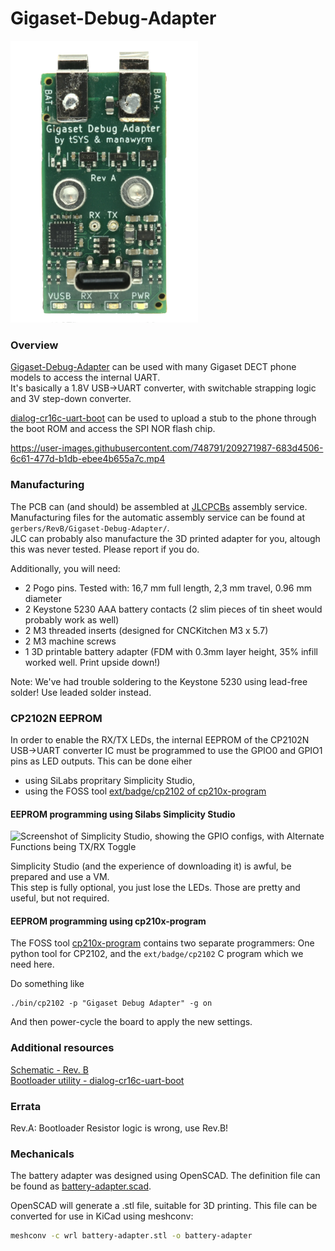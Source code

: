 Gigaset-Debug-Adapter
=============================
<img src="Gigaset-Debug-Adapter.webp" width="300">

### Overview

[Gigaset-Debug-Adapter](https://github.com/Manawyrm/Gigaset-Debug-Adapter) can be used with many Gigaset DECT phone models to access the internal UART.  
It's basically a 1.8V USB->UART converter, with switchable strapping logic and 3V step-down converter.

[dialog-cr16c-uart-boot](https://github.com/TobleMiner/dialog-cr16c-uart-boot) can be used to upload a stub to the phone through the boot ROM and access the SPI NOR flash chip.

https://user-images.githubusercontent.com/748791/209271987-683d4506-6c61-477d-b1db-ebee4b655a7c.mp4

### Manufacturing
The PCB can (and should) be assembled at [JLCPCBs](https://jlcpcb.com/) assembly service.  
Manufacturing files for the automatic assembly service can be found at `gerbers/RevB/Gigaset-Debug-Adapter/`.  
JLC can probably also manufacture the 3D printed adapter for you, altough this was never tested. Please report if you do.

Additionally, you will need:
- 2 Pogo pins. Tested with: 16,7 mm full length, 2,3 mm travel, 0.96 mm diameter
- 2 Keystone 5230 AAA battery contacts (2 slim pieces of tin sheet would probably work as well)
- 2 M3 threaded inserts (designed for CNCKitchen M3 x 5.7)
- 2 M3 machine screws
- 1 3D printable battery adapter (FDM with 0.3mm layer height, 35% infill worked well. Print upside down!)

Note: We've had trouble soldering to the Keystone 5230 using lead-free solder! Use leaded solder instead.

### CP2102N EEPROM

In order to enable the RX/TX LEDs, the internal EEPROM of the CP2102N USB->UART converter IC must be programmed to use the GPIO0 and GPIO1 pins as LED outputs.
This can be done eiher

* using SiLabs propritary Simplicity Studio,
* using the FOSS tool [ext/badge/cp2102 of cp210x-program](https://github.com/VCTLabs/cp210x-program)


#### EEPROM programming using Silabs Simplicity Studio

![Screenshot of Simplicity Studio, showing the GPIO configs, with Alternate Functions being TX/RX Toggle](https://screenshot.tbspace.de/cbzwjimhxae.png)

Simplicity Studio (and the experience of downloading it) is awful, be prepared and use a VM.   
This step is fully optional, you just lose the LEDs. Those are pretty and useful, but not required.

#### EEPROM programming using cp210x-program

The FOSS tool [cp210x-program](https://github.com/VCTLabs/cp210x-program) contains two separate programmers:
One python tool for CP2102, and the `ext/badge/cp2102` C program which we need here.

Do something like

```
./bin/cp2102 -p "Gigaset Debug Adapter" -g on
```

And then power-cycle the board to apply the new settings.

### Additional resources 

[Schematic - Rev. B](gerbers/RevB/Gigaset-Debug-Adapter/Gigaset-Debug-Adapter.pdf)  
[Bootloader utility - dialog-cr16c-uart-boot](https://github.com/TobleMiner/dialog-cr16c-uart-boot)  

### Errata
Rev.A: Bootloader Resistor logic is wrong, use Rev.B!

### Mechanicals
The battery adapter was designed using OpenSCAD. The definition file can be found as [battery-adapter.scad](battery-adapter.scad).

OpenSCAD will generate a .stl file, suitable for 3D printing. This file can be converted for use in KiCad using meshconv:
```bash
meshconv -c wrl battery-adapter.stl -o battery-adapter
```
